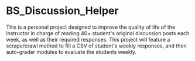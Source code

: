 # BS_Discussion_Helper
This is a personal project designed to improve the quality of life of the instructor in charge of reading 40+ student's original discussion posts each week, as well as their required responses. This project will feature a scrape/crawl method to fill a CSV of student's weekly responses, and then auto-grader modules to evaluate the students weekly.
